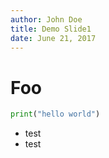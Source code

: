 ```yaml
---
author: John Doe
title: Demo Slide1
date: June 21, 2017
---
```


# Foo

```python
print("hello world")
```

- test
- test

